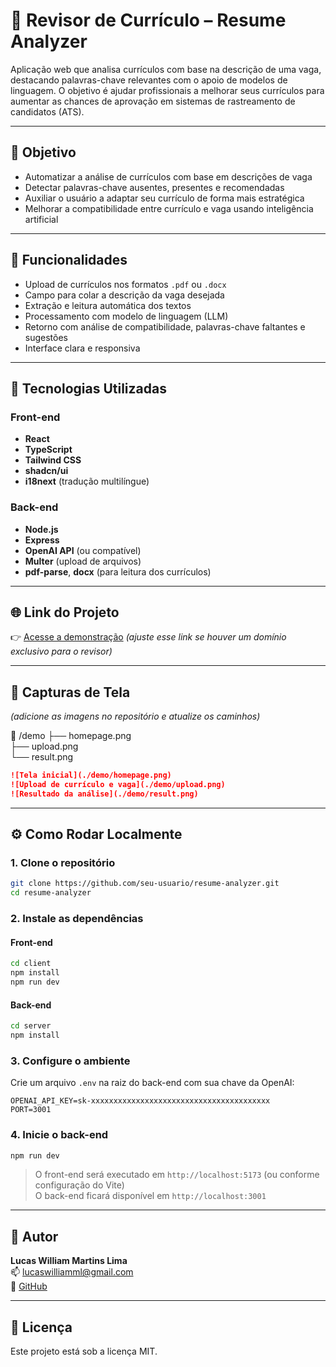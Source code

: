 # 📄 Revisor de Currículo – Resume Analyzer

Aplicação web que analisa currículos com base na descrição de uma vaga, destacando palavras-chave relevantes com o apoio de modelos de linguagem. O objetivo é ajudar profissionais a melhorar seus currículos para aumentar as chances de aprovação em sistemas de rastreamento de candidatos (ATS).

---

## 🎯 Objetivo

- Automatizar a análise de currículos com base em descrições de vaga
- Detectar palavras-chave ausentes, presentes e recomendadas
- Auxiliar o usuário a adaptar seu currículo de forma mais estratégica
- Melhorar a compatibilidade entre currículo e vaga usando inteligência artificial

---

## 🚀 Funcionalidades

- Upload de currículos nos formatos `.pdf` ou `.docx`
- Campo para colar a descrição da vaga desejada
- Extração e leitura automática dos textos
- Processamento com modelo de linguagem (LLM)
- Retorno com análise de compatibilidade, palavras-chave faltantes e sugestões
- Interface clara e responsiva

---

## 🧰 Tecnologias Utilizadas

### Front-end
- **React**
- **TypeScript**
- **Tailwind CSS**
- **shadcn/ui**
- **i18next** (tradução multilíngue)

### Back-end
- **Node.js**
- **Express**
- **OpenAI API** (ou compatível)
- **Multer** (upload de arquivos)
- **pdf-parse**, **docx** (para leitura dos currículos)

---

## 🌐 Link do Projeto

👉 [Acesse a demonstração](https://meter-read-managment-tool-client.onrender.com) *(ajuste esse link se houver um domínio exclusivo para o revisor)*

---

## 📸 Capturas de Tela

*(adicione as imagens no repositório e atualize os caminhos)*

📁 /demo
├── homepage.png  
├── upload.png  
└── result.png  

```md
![Tela inicial](./demo/homepage.png)
![Upload de currículo e vaga](./demo/upload.png)
![Resultado da análise](./demo/result.png)
```

---

## ⚙️ Como Rodar Localmente

### 1. Clone o repositório

```bash
git clone https://github.com/seu-usuario/resume-analyzer.git
cd resume-analyzer
```

### 2. Instale as dependências

#### Front-end

```bash
cd client
npm install
npm run dev
```

#### Back-end

```bash
cd server
npm install
```

### 3. Configure o ambiente

Crie um arquivo `.env` na raiz do back-end com sua chave da OpenAI:

```env
OPENAI_API_KEY=sk-xxxxxxxxxxxxxxxxxxxxxxxxxxxxxxxxxxxxxxxx
PORT=3001
```

### 4. Inicie o back-end

```bash
npm run dev
```

> O front-end será executado em `http://localhost:5173` (ou conforme configuração do Vite)  
> O back-end ficará disponível em `http://localhost:3001`

---

## 👤 Autor

**Lucas William Martins Lima**  
📫 [lucaswilliamml@gmail.com](mailto:lucaswilliamml@gmail.com)  
🔗 [GitHub](https://github.com/LucaswmLima)

---

## 📝 Licença

Este projeto está sob a licença MIT.